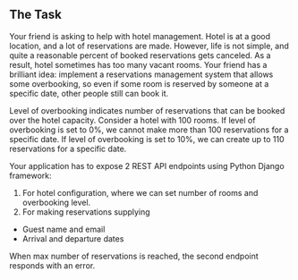 ## The Task
Your friend is asking to help with hotel management. Hotel is at a good location, and a lot of
reservations are made. However, life is not simple, and quite a reasonable percent of booked
reservations gets canceled. As a result, hotel sometimes has too many vacant rooms.
Your friend has a brilliant idea: implement a reservations management system that allows some
overbooking, so even if some room is reserved by someone at a specific date, other people still
can book it. 

Level of overbooking indicates number of reservations that can be booked over the hotel
capacity. Consider a hotel with 100 rooms. If level of overbooking is set to 0%, we cannot make more than 100 reservations for a specific
date. If level of overbooking is set to 10%, we can create up to 110 reservations for a specific date.

Your application has to expose 2 REST API endpoints using Python Django framework:
1. For hotel configuration, where we can set number of rooms and overbooking level.
2. For making reservations supplying
  - Guest name and email
  - Arrival and departure dates  

When max number of reservations is reached, the second endpoint responds with an error.